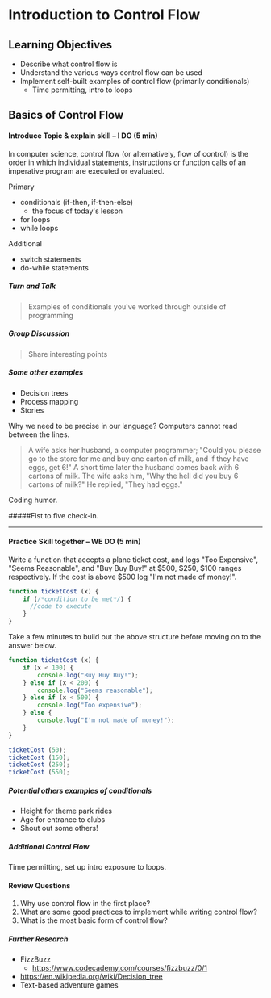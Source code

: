 # Introduction to Control Flow

## Learning Objectives
- Describe what control flow is
- Understand the various ways control flow can be used
- Implement self-built examples of control flow (primarily conditionals)
  - Time permitting, intro to loops

## Basics of Control Flow
#### Introduce Topic & explain skill – I DO (5 min)
<!-- draw on whiteboard, use visual aids/discussion -->
In computer science, control flow (or alternatively, flow of control) is the order in which individual statements, instructions or function calls of an imperative program are executed or evaluated.

Primary
- conditionals (if-then, if-then-else)
  - the focus of today's lesson
- for loops
- while loops

Additional
- switch statements
- do-while statements

##### Turn and Talk
  > Examples of conditionals you've worked through outside of programming

##### Group Discussion
  > Share interesting points

##### Some other examples
- Decision trees
- Process mapping
- Stories

Why we need to be precise in our language? Computers cannot read between the lines.

  >A wife asks her husband, a computer programmer;
  "Could you please go to the store for me and buy one carton of milk, and if they have eggs, get 6!"
  A short time later the husband comes back with 6 cartons of milk.
  The wife asks him, "Why the hell did you buy 6 cartons of milk?"
  He replied, "They had eggs."

Coding humor.

#####Fist to five check-in.

***

#### Practice Skill together – WE DO (5 min)
Write a function that accepts a plane ticket cost, and logs "Too Expensive", "Seems Reasonable", and "Buy Buy Buy!" at $500, $250, $100 ranges respectively.
If the cost is above $500 log "I'm not made of money!".

```javascript
function ticketCost (x) {
    if (/*condition to be met*/) {
      //code to execute
    }
}

```

Take a few minutes to build out the above structure before moving on to the answer below.

```javascript
function ticketCost (x) {
    if (x < 100) {
        console.log("Buy Buy Buy!");
    } else if (x < 200) {
        console.log("Seems reasonable");
    } else if (x < 500) {
        console.log("Too expensive");
    } else {
        console.log("I'm not made of money!");
    }
}

ticketCost (50);
ticketCost (150);
ticketCost (250);
ticketCost (550);
```

##### Potential others examples of conditionals
- Height for theme park rides
- Age for entrance to clubs
- Shout out some others!

##### Additional Control Flow
Time permitting, set up intro exposure to loops.

#### Review Questions
1. Why use control flow in the first place?
2. What are some good practices to implement while writing control flow?
3. What is the most basic form of control flow?

##### Further Research
- FizzBuzz
  - https://www.codecademy.com/courses/fizzbuzz/0/1
- https://en.wikipedia.org/wiki/Decision_tree
- Text-based adventure games
